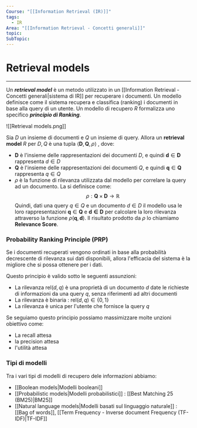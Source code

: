 ```yaml
---
Course: "[[Information Retrieval (IR)]]"
tags:
  - IR
Area: "[[Information Retrieval - Concetti generali]]"
topic: 
SubTopic:
---
```

# Retrieval models
---
Un ***retrieval model*** è un metodo utilizzato in un [[Information Retrieval - Concetti generali|sistema di IR]] per recuperare i documenti. 
Un modello definisce come il sistema recupera e classifica (ranking) i documenti in base alla query di un utente.
Un modello di recupero $R$ formalizza uno specifico ***principio di Ranking***.

![[Retrieval models.png]]

Sia $D$ un insieme di documenti e $Q$ un insieme di query. 
Allora un **retrieval model** $R$ per $D,Q$ è una tupla $\langle \mathbf{D},\mathbf{Q},\rho\rangle$ , dove:
- $\mathbf{D}$ è l'insieme delle rappresentazioni dei documenti $D$, e quindi $\mathbf{d}\in\mathbf{D}$ rappresenta $d\in D$
- $\mathbf{Q}$ è l'insieme delle rappresentazioni dei documenti $Q$, e quindi $\mathbf{q}\in\mathbf{Q}$ rappresenta $q\in Q$
- $\rho$ è la funzione di rilevanza utilizzata dal modello per correlare la query ad un documento. La si definisce come: $$\rho:\mathbf{Q}\times \mathbf{D}\to \mathbb{R}$$
Quindi, dati una query $q \in Q$ e un documento $d \in D$ il modello usa le loro rappresentazioni $\mathbf{q}\in\mathbf{Q}$ e $\mathbf{d \in \mathbf{D}}$ per calcolare la loro rilevanza attraverso la funzione $\rho(\mathbf{q},\mathbf{d})$.
Il risultato prodotto da $\rho$ lo chiamiamo **Relevance Score**.


### Probability Ranking Principle (PRP)

Se i documenti recuperati vengono ordinati in base alla probabilità decrescente di rilevanza sui dati disponibili, allora l'efficacia del sistema è la migliore che si possa ottenere per i dati.

Questo principio è valido sotto le seguenti assunzioni:
- La rilevanza $\mathrm{rel}(d,q)$ è una proprietà di un documento $d$ date le richieste di informazioni da una query $q$, senza riferimenti ad altri documenti 
- La rilevanza è binaria : $\mathrm{rel}(d,q) \in \{0,1\}$
- La rilevanza è unica per l'utente che fornisce la query $q$

Se seguiamo questo principio possiamo massimizzare molte unzioni obiettivo come:
- La recall attesa
- la precision attesa
- l'utilità attesa


### Tipi di modelli
Tra i vari tipi di modelli di recupero dele informazioni abbiamo:
- [[Boolean models|Modelli booleani]]
- [[Probabilistic models|Modelli probabilistici]] : [[Best Matching 25 (BM25)|BM25]]
- [[Natural language models|Modelli basati sul linguaggio naturale]] : [[Bag of words]], [[Term Frequency - Inverse document Frequency (TF-IDF)|TF-IDF]]